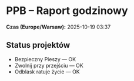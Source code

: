 # PPB – Raport godzinowy
**Czas (Europe/Warsaw):** 2025-10-19 03:37

## Status projektów
- Bezpieczny Pieszy — OK
- Zwolnij przy przejściu — OK
- Odblask ratuje życie — OK

